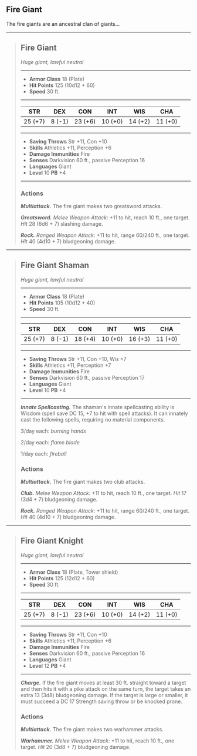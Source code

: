 ## Fire Giant
The fire giants are an ancestral clan of giants...


___
> ## Fire Giant
>*Huge giant, lawful neutral*
> ___
> - **Armor Class** 18 (Plate)
> - **Hit Points** 125 (10d12 + 60)
> - **Speed** 30 ft.
>___
>|   STR   |   DEX   |   CON   |   INT   |   WIS   |   CHA   |
>|:-------:|:-------:|:-------:|:-------:|:-------:|:-------:|
>| 25 (+7) |  8 (-1) | 23 (+6) | 10 (+0) | 14 (+2) | 11 (+0) |
>___
> - **Saving Throws** Str +11, Con +10
> - **Skills** Athletics +11, Perception +6
> - **Damage Immunities** Fire
> - **Senses** Darkvision 60 ft., passive Perception 16
> - **Languages** Giant
> - **Level** 10 **PB** +4
> ___
>
>
> ### Actions
> ***Multiattack.*** The fire giant makes two greatsword attacks.
>
> ***Greatsword.*** *Melee Weapon Attack:* +11 to hit, reach 10 ft., one target. *Hit* 28 (6d6 + 7) slashing damage. 
>
> ***Rock.*** *Ranged Weapon Attack:* +11 to hit, range 60/240 ft., one target. *Hit* 40 (4d10 + 7) bludgeoning damage. 


___
> ## Fire Giant Shaman
>*Huge giant, lawful neutral*
> ___
> - **Armor Class** 18 (Plate)
> - **Hit Points** 105 (10d12 + 40)
> - **Speed** 30 ft.
>___
>|   STR   |   DEX   |   CON   |   INT   |   WIS   |   CHA   |
>|:-------:|:-------:|:-------:|:-------:|:-------:|:-------:|
>| 25 (+7) |  8 (-1) | 18 (+4) | 10 (+0) | 16 (+3) | 11 (+0) |
>___
> - **Saving Throws** Str +11, Con +10, Wis +7
> - **Skills** Athletics +11, Perception +7
> - **Damage Immunities** Fire
> - **Senses** Darkvision 60 ft., passive Perception 17
> - **Languages** Giant
> - **Level** 10 **PB** +4
> ___
>
> ***Innate Spellcasting.*** The shaman's innate spellcasting ability is Wisdom (spell save DC 15, +7 to hit with spell attacks). It can innately cast the following spells, requiring no material components.
>
> 3/day each: *burning hands*
>
> 2/day each: *flame blade*
>
> 1/day each: *fireball*
>
> ### Actions
> ***Multiattack.*** The fire giant makes two club attacks.
>
> ***Club.*** *Melee Weapon Attack:* +11 to hit, reach 10 ft., one target. *Hit* 17 (3d4 + 7) bludgeoning damage. 
>
> ***Rock.*** *Ranged Weapon Attack:* +11 to hit, range 60/240 ft., one target. *Hit* 40 (4d10 + 7) bludgeoning damage.


___
> ## Fire Giant Knight
>*Huge giant, lawful neutral*
> ___
> - **Armor Class** 18 (Plate, Tower shield)
> - **Hit Points** 125 (12d12 + 60)
> - **Speed** 30 ft.
>___
>|   STR   |   DEX   |   CON   |   INT   |   WIS   |   CHA   |
>|:-------:|:-------:|:-------:|:-------:|:-------:|:-------:|
>| 25 (+7) |  8 (-1) | 23 (+6) | 10 (+0) | 14 (+2) | 11 (+0) |
>___
> - **Saving Throws** Str +11, Con +10
> - **Skills** Athletics +11, Perception +6
> - **Damage Immunities** Fire
> - **Senses** Darkvision 60 ft., passive Perception 16
> - **Languages** Giant
> - **Level** 12 **PB** +4
> ___
>
> ***Charge.*** If the fire giant moves at least 30 ft. straight toward a target and then hits it with a pike attack on the same turn, the target takes an extra 13 (3d8) bludgeoning damage. If the target is large or smaller, it must succeed a DC 17 Strength saving throw or be knocked prone. 
>
> ### Actions
> ***Multiattack.*** The fire giant makes two warhammer attacks.
>
> ***Warhammer.*** *Melee Weapon Attack:* +11 to hit, reach 10 ft., one target. *Hit* 20 (3d8 + 7) bludgeoning damage. 
>